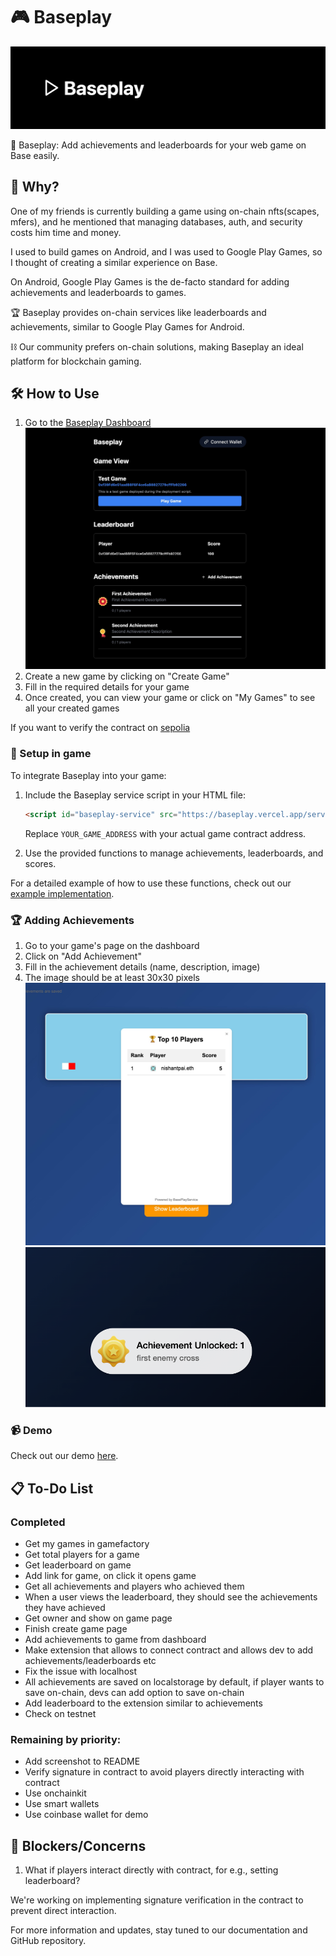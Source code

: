 # 🎮 Baseplay

![Baseplay Logo](baseplay.png)

🚀 Baseplay: Add achievements and leaderboards for your web game on Base easily.

## 🤔 Why?

One of my friends is currently building a game using on-chain nfts(scapes, mfers), and he mentioned that managing databases, auth, and security costs him time and money.

I used to build games on Android, and I was used to Google Play Games, so I thought of creating a similar experience on Base.

On Android, Google Play Games is the de-facto standard for adding achievements and leaderboards to games.

🏆 Baseplay provides on-chain services like leaderboards and achievements, similar to Google Play Games for Android.

⛓️ Our community prefers on-chain solutions, making Baseplay an ideal platform for blockchain gaming.

## 🛠️ How to Use

1. Go to the [Baseplay Dashboard](https://baseplay.vercel.app/index.html)
   ![Dashboard Screenshot](dashboard.jpeg)
2. Create a new game by clicking on "Create Game"
3. Fill in the required details for your game
4. Once created, you can view your game or click on "My Games" to see all your created games

If you want to verify the contract on [sepolia](https://base-sepolia.blockscout.com/address/0xccBDDaf9aDCEe8b2005557dd6352A0AC55B963A5?tab=contract)

### 🚀 Setup in game

To integrate Baseplay into your game:

1. Include the Baseplay service script in your HTML file:
   ```html
   <script id="baseplay-service" src="https://baseplay.vercel.app/service.js?gameId=YOUR_GAME_ADDRESS"></script>
   ```
   Replace `YOUR_GAME_ADDRESS` with your actual game contract address.

2. Use the provided functions to manage achievements, leaderboards, and scores. 

For a detailed example of how to use these functions, check out our [example implementation](https://baseplay.vercel.app/example.html?gameId=0x326A2498A19f2AfA60EDECbc49BB785fa4cE3297).

### 🏆 Adding Achievements

1. Go to your game's page on the dashboard
2. Click on "Add Achievement"
3. Fill in the achievement details (name, description, image)
4. The image should be at least 30x30 pixels
   ![Leaderboard Screenshot](leaderboard.jpeg)
   ![Achievements Screenshot](achievements.png)

### 📹 Demo
Check out our demo [here](https://www.youtube.com/watch?v=jEidnre-nsw).


## 📋 To-Do List

### Completed
- Get my games in gamefactory
- Get total players for a game
- Get leaderboard on game
- Add link for game, on click it opens game
- Get all achievements and players who achieved them
- When a user views the leaderboard, they should see the achievements they have achieved
- Get owner and show on game page
- Finish create game page
- Add achievements to game from dashboard
- Make extension that allows to connect contract and allows dev to add achievements/leaderboards etc
- Fix the issue with localhost
- All achievements are saved on localstorage by default, if player wants to save on-chain, devs can add option to save on-chain
- Add leaderboard to the extension similar to achievements
- Check on testnet

### Remaining by priority:
- Add screenshot to README
- Verify signature in contract to avoid players directly interacting with contract
- Use onchainkit
- Use smart wallets
- Use coinbase wallet for demo

## 🚧 Blockers/Concerns

1. What if players interact directly with contract, for e.g., setting leaderboard?

We're working on implementing signature verification in the contract to prevent direct interaction.

For more information and updates, stay tuned to our documentation and GitHub repository.
